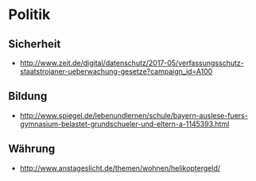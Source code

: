 # Politik

## Sicherheit

* http://www.zeit.de/digital/datenschutz/2017-05/verfassungsschutz-staatstrojaner-ueberwachung-gesetze?campaign_id=A100

## Bildung

* http://www.spiegel.de/lebenundlernen/schule/bayern-auslese-fuers-gymnasium-belastet-grundschueler-und-eltern-a-1145393.html

## Währung

* http://www.anstageslicht.de/themen/wohnen/helikoptergeld/

